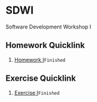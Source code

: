 # SDWI
Software Development Workshop I

## Homework Quicklink
1. [Homework I](https://ecwu.github.io/SDWI/homework/1/myhome.html)`Finished`

## Exercise Quicklink
1. [Exercise I](https://ecwu.github.io/SDWI/exercise/1/index.html)`Finished`
